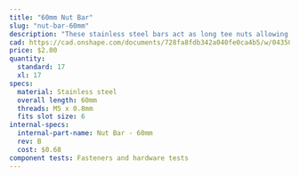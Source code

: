 ```yaml
---
title: "60mm Nut Bar"
slug: "nut-bar-60mm"
description: "These stainless steel bars act as long tee nuts allowing M5 screws to securely hold plates, brackets, and other components to a v-slot extrusion."
cad: https://cad.onshape.com/documents/728fa8fdb342a040fe0ca4b5/w/0435033a7c78b02e71d0f721/e/365a491364db5649e674aa33?configuration=List_iC4WP71dhggBbB%3D_20mm&renderMode=0&uiState=6255074c50f84e1a8d3b8204
price: $2.00
quantity:
  standard: 17
  xl: 17
specs:
  material: Stainless steel
  overall length: 60mm
  threads: M5 x 0.8mm
  fits slot size: 6
internal-specs:
  internal-part-name: Nut Bar - 60mm
  rev: B
  cost: $0.68
component tests: Fasteners and hardware tests
---
```

